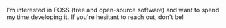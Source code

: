 I’m interested in FOSS (free and open-source software) and want to spend my time developing it. If you're hesitant to reach out, don't be!
